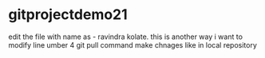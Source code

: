 # gitprojectdemo21
edit the file with name as  - ravindra kolate.
this is another way 
i want to modify line umber 4
git pull command make chnages like in local repository
